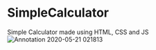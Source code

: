 # SimpleCalculator
Simple Calculator made using HTML, CSS and JS
![Annotation 2020-05-21 021813](https://user-images.githubusercontent.com/58935609/82495786-456cf180-9b09-11ea-995d-bb6591347027.png)
